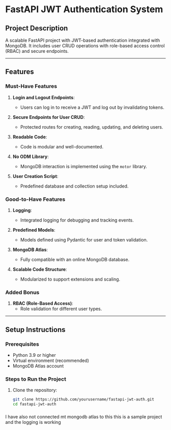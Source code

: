# FastAPI JWT Authentication System

## **Project Description**
A scalable FastAPI project with JWT-based authentication integrated with MongoDB. It includes user CRUD operations with role-based access control (RBAC) and secure endpoints.

---

## **Features**

### Must-Have Features
1. **Login and Logout Endpoints**:
   - Users can log in to receive a JWT and log out by invalidating tokens.

2. **Secure Endpoints for User CRUD**:
   - Protected routes for creating, reading, updating, and deleting users.

3. **Readable Code**:
   - Code is modular and well-documented.

4. **No ODM Library**:
   - MongoDB interaction is implemented using the `motor` library.

5. **User Creation Script**:
   - Predefined database and collection setup included.

### Good-to-Have Features
1. **Logging**:
   - Integrated logging for debugging and tracking events.

2. **Predefined Models**:
   - Models defined using Pydantic for user and token validation.

3. **MongoDB Atlas**:
   - Fully compatible with an online MongoDB database.

4. **Scalable Code Structure**:
   - Modularized to support extensions and scaling.

### Added Bonus
1. **RBAC (Role-Based Access)**:
   - Role validation for different user types.

---

## **Setup Instructions**

### Prerequisites
- Python 3.9 or higher
- Virtual environment (recommended)
- MongoDB Atlas account

### Steps to Run the Project

1. Clone the repository:
   ```bash
   git clone https://github.com/yourusername/fastapi-jwt-auth.git
   cd fastapi-jwt-auth
   
###
I have also not connected mt mongodb atlas to this this is a sample project and the logging is working
